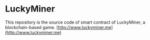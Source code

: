# LuckyMiner

This repository is the source code of smart contract of LuckyMiner, a blockchain-based game. [http://www.luckyminer.me](http://www.luckyminer.me)